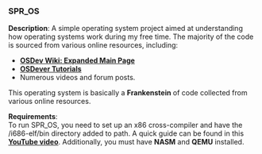 ### SPR_OS

**Description**: A simple operating system project aimed at understanding how operating systems work during my free time. The majority of the code is sourced from various online resources, including:

- **[OSDev Wiki: Expanded Main Page](https://wiki.osdev.org/Expanded_Main_Page)**
- **[OSDever Tutorials](http://www.osdever.net/tutorials/)**
- Numerous videos and forum posts.

This operating system is basically a **Frankenstein** of code collected from various online resources.

**Requirements**:  
To run SPR_OS, you need to set up an x86 cross-compiler and have the /i686-elf/bin directory added to path. A quick guide can be found in this **[YouTube video](https://www.youtube.com/watch?v=EpFUzjYehxs)**. Additionally, you must have **NASM** and **QEMU** installed.
